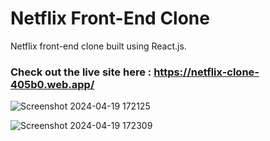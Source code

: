 # Netflix Front-End Clone

Netflix front-end clone built using React.js. 
### Check out the live site here : https://netflix-clone-405b0.web.app/


![Screenshot 2024-04-19 172125](https://github.com/IshiiDi2001/Netflix-Clone/assets/129255824/6bf9f65f-be71-48fb-8a94-dbcd41be287e)

![Screenshot 2024-04-19 172309](https://github.com/IshiiDi2001/Netflix-Clone/assets/129255824/4de1ecdf-f78a-4ffd-a851-b4c04145c345)


